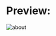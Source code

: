 # Preview:
![about](https://user-images.githubusercontent.com/60194074/162658977-669e6027-c795-41b5-ae55-143356cb735b.png)
